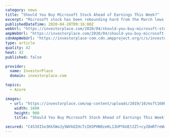 ```yaml
---
category: news
title: "Should You Buy Microsoft Stock Ahead of Earnings This Week?"
excerpt: "Microsoft stock has been rebounding hard from the March lows, and with good reason. Let's take a closer look at the chart ahead of earnings."
publishedDateTime: 2020-04-28T09:16:00Z
webUrl: "https://investorplace.com/2020/04/should-you-buy-microsoft-stock-ahead-of-earnings-this-week/"
ampWebUrl: "https://investorplace.com/2020/04/should-you-buy-microsoft-stock-ahead-of-earnings-this-week/amp/"
cdnAmpWebUrl: "https://investorplace-com.cdn.ampproject.org/c/s/investorplace.com/2020/04/should-you-buy-microsoft-stock-ahead-of-earnings-this-week/amp/"
type: article
quality: 42
heat: 42
published: false

provider:
  name: InvestorPlace
  domain: investorplace.com

topics:
  - Azure

images:
  - url: "https://investorplace.com/wp-content/uploads/2019/10/msft1600b.jpg"
    width: 1600
    height: 900
    title: "Should You Buy Microsoft Stock Ahead of Earnings This Week?"

secured: "C453XISe3Kk5WoJy5WVkQIHcTzIH3PHN0zeKL13UPYbUEt2Zl+cy28mRTreWarcAbsK/9wTVG91OW5UfYWFVeQhtKPhVb3q2ksMRlEP+RnZ2sDsPuvGwvz0DT4uXcbjtU/+yWKwHUJYG81cLoyZIWU1UQa+/MX/3x+C8gY2p79OlsukplSgOeSPpE/NDM19ocTRqVhU2As6n0Y/G24w9Yf2BBAk+lFzBvUNvNsMqbtUXrVmtPUKbdUoegY/+fHtv5pyukKozUBCS6iIzq7SoK/ruAwgx3+FnVLtUpYrWps5XY66QScKdHEU89wsqZm5L/YtaNGMNGduBocIfX4WcBoKSynZUZFqqBiCBY2vdypYchOO2MyLmeRXqJPFMwJJ5yF8PB1lyeOA+3Hg81qQDLooUjjtzP4ny+HOtFVUXmYprykXQYGbnJMGui6VUhTvWwrYvaW63uGsIvk52bjC+IpU5toYfCr5chutyY4KrxUE=;KTLEYmES7C7Xp4iK/mM1gw=="
---
```


